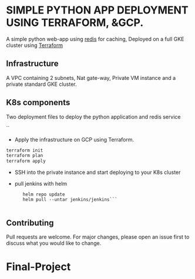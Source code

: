# SIMPLE PYTHON APP DEPLOYMENT USING TERRAFORM, &GCP.

A simple python web-app using [redis](https://redis.io/) for caching, Deployed on a full GKE cluster using [Terraform](https://www.terraform.io/)

## Infrastructure

A VPC containing 2 subnets, Nat gate-way, Private VM instance and a private standard GKE cluster.

## K8s components

Two deployment files to deploy the python application and redis service


``

- Apply the infrastructure on GCP using Terraform.

```bash
terraform init 
terraform plan
terraform apply
```

- SSH into the private instance and start deploying to your K8s cluster

- pull jenkins with helm
  ```helm repo add jenkins https://charts.jenkins.io
     helm repo update
     helm pull --untar jenkins/jenkins```


## Contributing
Pull requests are welcome. For major changes, please open an issue first to discuss what you would like to change.



# Final-Project
